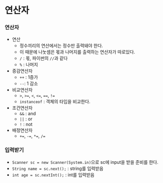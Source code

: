 # 연산자

### 연산자

- 연산
  - 정수끼리의 연산에서는 정수만 출력돼야 한다.
  - 이 때문에 나눗셈은 몫과 나머지를 출력하는 연산자가 따로있다.
  - `/` : 몫, 파이썬의 `//`과 같다
  - `%` : 나머지
- 증감연산자
  - `++` : 1증가
  - `--`: 1 감소
- 비교연산자
  - `>`, `>=`, `<`, `<=`, `==`, `!=`
  - `instanceof` : 객체의 타입을 비교한다.
- 조건연산자
  - `&&` : and
  - `||` : or
  - `!` : not
- 배정연산자
  - `+=`, `-=`, `*=`, `/=`



### 입력받기

- `Scanner sc = new Scanner(System.in)`으로 sc에 input을 받을 준비를 한다.
- `String name = sc.next();` : string를 입력받음
- `int age = sc.nextInt();` : int를 입력받음
